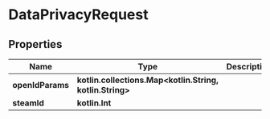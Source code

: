 
# DataPrivacyRequest

## Properties
| Name | Type | Description | Notes |
| ------------ | ------------- | ------------- | ------------- |
| **openIdParams** | **kotlin.collections.Map&lt;kotlin.String, kotlin.String&gt;** |  |  |
| **steamId** | **kotlin.Int** |  |  |



